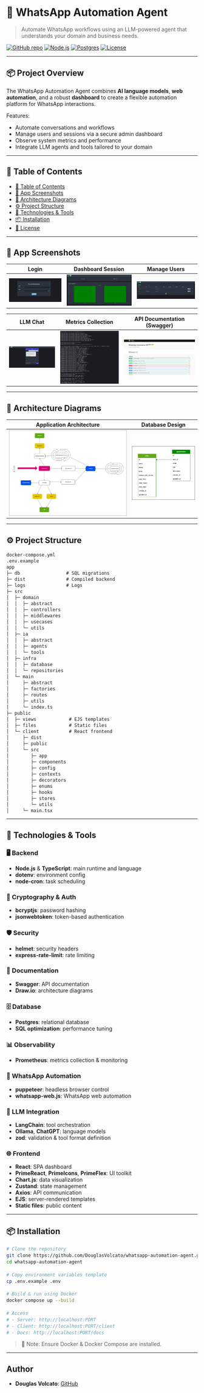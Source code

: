 # 🤖 WhatsApp Automation Agent

> Automate WhatsApp workflows using an LLM-powered agent that understands your domain and business needs.

[![GitHub repo](https://img.shields.io/badge/GitHub-DouglasVolcato/whatsapp--automation--agent-blue?logo=github)](https://github.com/DouglasVolcato/whatsapp-automation-agent)
[![Node.js](https://img.shields.io/badge/Node.js-24.x-green?logo=node.js)](https://nodejs.org/)
[![Postgres](https://img.shields.io/badge/Postgres-17-blue?logo=postgresql)](https://www.postgresql.org/)
[![License](https://img.shields.io/github/license/DouglasVolcato/whatsapp-automation-agent)](LICENSE)

---

## 📦 Project Overview

The WhatsApp Automation Agent combines **AI language models**, **web automation**, and a robust **dashboard** to create a flexible automation platform for WhatsApp interactions.

Features:
- Automate conversations and workflows
- Manage users and sessions via a secure admin dashboard
- Observe system metrics and performance
- Integrate LLM agents and tools tailored to your domain

---

## 🧭 Table of Contents

- [🧭 Table of Contents](#-table-of-contents)
- [📸 App Screenshots](#-app-screenshots)
- [🧩 Architecture Diagrams](#-architecture-diagrams)
- [⚙️ Project Structure](#️-project-structure)
- [🚀 Technologies & Tools](#-technologies--tools)
- [📦 Installation](#-installation)
- [📄 License](#-license)

---

## 📸 App Screenshots

| Login                | Dashboard Session       | Manage Users                |
| -------------------- | ---------------------- | --------------------------- |
| ![](docs/prints/admin_login.png) | ![](docs/prints/dashboard_session.png) | ![](docs/prints/manage_users_session.png) |

| LLM Chat             | Metrics Collection     | API Documentation (Swagger) |
| -------------------- | ---------------------- | --------------------------- |
| ![](docs/prints/llm_chat.png) | ![](docs/prints/metrics_collection.png) | ![](docs/prints/swagger.png) |

---

## 🧩 Architecture Diagrams

| Application Architecture | Database Design |
| ----------------------- | ---------------- |
| ![](docs/diagrams/app.png) | ![](docs/diagrams/db.png) |

---

## ⚙️ Project Structure

```plaintext
docker-compose.yml
.env.example
app
├─ db                 # SQL migrations
├─ dist               # Compiled backend
├─ logs               # Logs
├─ src
│  ├─ domain
│  │  ├─ abstract
│  │  ├─ controllers
│  │  ├─ middlewares
│  │  ├─ usecases
│  │  └─ utils
│  ├─ ia
│  │  ├─ abstract
│  │  ├─ agents
│  │  └─ tools
│  ├─ infra
│  │  ├─ database
│  │  └─ repositories
│  └─ main
│     ├─ abstract
│     ├─ factories
│     ├─ routes
│     ├─ utils
│     └─ index.ts
├─ public
│  ├─ views            # EJS templates
│  ├─ files            # Static files
│  └─ client           # React frontend
│     ├─ dist
│     ├─ public
│     └─ src
│        ├─ app
│        ├─ components
│        ├─ config
│        ├─ contexts
│        ├─ decorators
│        ├─ enums
│        ├─ hooks
│        ├─ stores
│        └─ utils
│     └─ main.tsx
````

---

## 🚀 Technologies & Tools

### 🖥 Backend

* **Node.js** & **TypeScript**: main runtime and language
* **dotenv**: environment config
* **node-cron**: task scheduling

### 🔐 Cryptography & Auth

* **bcryptjs**: password hashing
* **jsonwebtoken**: token-based authentication

### 🛡️ Security

* **helmet**: security headers
* **express-rate-limit**: rate limiting

### 🧾 Documentation

* **Swagger**: API documentation
* **Draw\.io**: architecture diagrams

### 🗄 Database

* **Postgres**: relational database
* **SQL optimization**: performance tuning

### 📊 Observability

* **Prometheus**: metrics collection & monitoring

### 🤖 WhatsApp Automation

* **puppeteer**: headless browser control
* **whatsapp-web.js**: WhatsApp web automation

### 🧠 LLM Integration

* **LangChain**: tool orchestration
* **Ollama**, **ChatGPT**: language models
* **zod**: validation & tool format definition

### 🌐 Frontend

* **React**: SPA dashboard
* **PrimeReact**, **PrimeIcons**, **PrimeFlex**: UI toolkit
* **Chart.js**: data visualization
* **Zustand**: state management
* **Axios**: API communication
* **EJS**: server-rendered templates
* **Static files**: public content

---

## 📦 Installation

```bash
# Clone the repository
git clone https://github.com/DouglasVolcato/whatsapp-automation-agent.git
cd whatsapp-automation-agent

# Copy environment variables template
cp .env.example .env

# Build & run using Docker
docker compose up --build

# Access
# - Server: http://localhost:PORT
# - Client: http://localhost:PORT/client
# - Docs: http://localhost:PORT/docs
```

> 🧪 Note: Ensure Docker & Docker Compose are installed.

---

## Author

* **Douglas Volcato**: [GitHub](https://github.com/DouglasVolcato)
